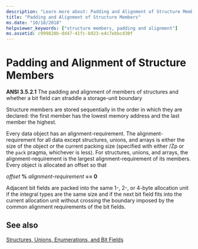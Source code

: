 ```yaml
---
description: "Learn more about: Padding and Alignment of Structure Members"
title: "Padding and Alignment of Structure Members"
ms.date: "10/18/2018"
helpviewer_keywords: ["structure members, padding and alignment"]
ms.assetid: c999820b-dd47-41fc-b923-e4c7ebbcd30f
---
```

# Padding and Alignment of Structure Members

**ANSI 3.5.2.1** The padding and alignment of members of structures and whether a bit field can straddle a storage-unit boundary

Structure members are stored sequentially in the order in which they are declared: the first member has the lowest memory address and the last member the highest.

Every data object has an alignment-requirement. The alignment-requirement for all data except structures, unions, and arrays is either the size of the object or the current packing size (specified with either /Zp or the `pack` pragma, whichever is less). For structures, unions, and arrays, the alignment-requirement is the largest alignment-requirement of its members. Every object is allocated an offset so that

*offset* **%** *alignment-requirement* **== 0**

Adjacent bit fields are packed into the same 1-, 2-, or 4-byte allocation unit if the integral types are the same size and if the next bit field fits into the current allocation unit without crossing the boundary imposed by the common alignment requirements of the bit fields.

## See also

[Structures, Unions, Enumerations, and Bit Fields](../c-language/structures-unions-enumerations-and-bit-fields.md)
